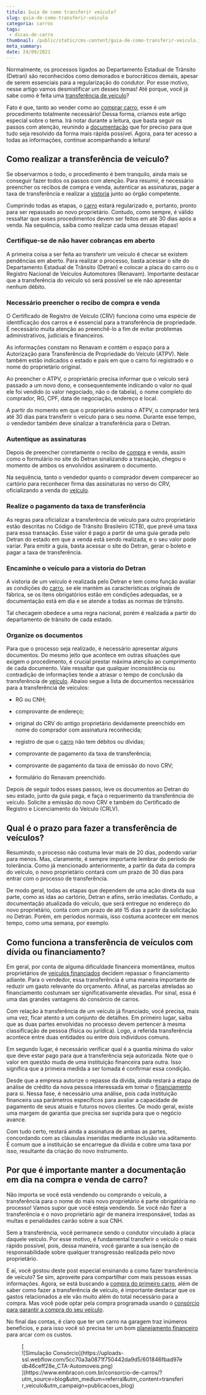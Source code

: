 ```yaml
---
titulo: Guia de como transferir veículo?
slug: guia-de-como-transferir-veiculo
categoria: carros
tags:
 - dicas-de-carro
thumbnail: /public/static/cms-content/guia-de-como-transferir-veiculo.jpg
meta_summary: 
date: 24/09/2021
---
```

Normalmente, os processos ligados ao Departamento Estadual de Trânsito (Detran) são reconhecidos como demorados e burocráticos demais, apesar de serem essenciais para a regularização do condutor. Por esse motivo, nesse artigo vamos desmistificar um desses temas! Até porque, você já sabe como é feita uma [transferência de veículo](https://www.embracon.com.br/blog/transferencia-de-veiculo-como-funciona)?

Fato é que, tanto ao vender como ao [comprar carro](https://www.embracon.com.br/blog/4-motivos-para-voce-comprar-um-carro-novo), esse é um procedimento totalmente necessário! Dessa forma, criamos este artigo especial sobre o tema. Irá notar durante a leitura, que basta seguir os passos com atenção, reunindo a [documentação](https://www.embracon.com.br/blog/documentacao-para-consorcio-tire-suas-principais-duvidas) que for preciso para que tudo seja resolvido da forma mais rápida possível. Agora, para ter acesso a todas as informações, continue acompanhando a leitura!

Como realizar a transferência de veículo? 
------------------------------------------

Se observarmos o todo, o procedimento é bem tranquilo, ainda mais se conseguir fazer todos os passos com atenção. Para resumir, é necessário preencher os recibos de compra e venda, autenticar as assinaturas, pagar a taxa de transferência e realizar a [vistoria](https://www.embracon.com.br/blog/saiba-como-funciona-o-laudo-de-vistoria-no-consorcio) junto ao órgão competente.

Cumprindo todas as etapas, o [carro](https://www.embracon.com.br/blog/consorcio-de-carro-compre-seu-automovel-sem-juros) estará regularizado e, portanto, pronto para ser repassado ao novo proprietário. Contudo, como sempre, é válido ressaltar que esses procedimentos devem ser feitos em até 30 dias após a venda. Na sequência, saiba como realizar cada uma dessas etapas!

### Certifique-se de não haver cobranças em aberto 

A primeira coisa a ser feita ao transferir um veículo é checar se existem pendências em aberto. Para realizar o processo, basta acessar o site do Departamento Estadual de Trânsito (Detran) e colocar a placa do carro ou o Registro Nacional de Veículos Automotores (Renavam). Importante destacar que a transferência do veículo só será possível se ele não apresentar nenhum débito.

### Necessário preencher o recibo de compra e venda 

O Certificado de Registro de Veículo (CRV) funciona como uma espécie de identificação dos carros e é essencial para a transferência de propriedade. É necessário muita atenção ao preenchê-lo a fim de evitar problemas administrativos, judiciais e financeiros.

As informações constam no Renavam e contém o espaço para a Autorização para Transferência de Propriedade do Veículo (ATPV). Nele também estão indicados o estado e país em que o carro foi registrado e o nome do proprietário original.

Ao preencher o ATPV, o proprietário precisa informar que o veículo será passado a um novo dono, e consequentemente indicando o valor no qual ele foi vendido (o valor negociado, não o de tabela), o nome completo do comprador, RG, CPF, data de negociação, endereço e local.

A partir do momento em que o proprietário assina o ATPV, o comprador terá até 30 dias para transferir o veículo para o seu nome. Durante esse tempo, o vendedor também deve sinalizar a transferência para o Detran.

### Autentique as assinaturas 

Depois de preencher corretamente o recibo de [compra](https://www.embracon.com.br/blog/os-cuidados-que-voce-precisa-ter-na-compra-de-um-carro-usado) e venda, assim como o formulário no site do Detran sinalizando a transação, chegou o momento de ambos os envolvidos assinarem o documento.

Na sequência, tanto o vendedor quanto o comprador devem comparecer ao cartório para reconhecer firma das assinaturas no verso do CRV, oficializando a venda do [veículo](https://www.embracon.com.br/blog/sobre-o-consorcio-de-veiculos-embracon).

### Realize o pagamento da taxa de transferência 

As regras para oficializar a transferência de veículo para outro proprietário estão descritas no Código de Trânsito Brasileiro (CTB), que prevê uma taxa para essa transação. Esse valor é pago a partir de uma guia gerada pelo Detran do estado em que a venda está sendo realizada, e o seu valor pode variar. Para emitir a guia, basta acessar o site do Detran, gerar o boleto e pagar a taxa de transferência.

### Encaminhe o veículo para a vistoria do Detran 

A vistoria de um veículo é realizada pelo Detran e tem como função avaliar as condições do [carro](https://www.embracon.com.br/blog/guia-completo-para-a-compra-do-primeiro-carro), se ele mantém as características originais de fábrica, se os itens obrigatórios estão em condições adequadas, se a documentação está em dia e se atende a todas as normas de trânsito.

Tal checagem obedece a uma regra nacional, porém é realizada a partir do departamento de trânsito de cada estado.

### Organize os documentos 

Para que o processo seja realizado, é necessário apresentar alguns documentos. Do mesmo jeito que acontece em outras situações que exigem o procedimento, é crucial prestar máxima atenção ao cumprimento de cada documento. Vale ressaltar que qualquer inconsistência ou contradição de informações tende a atrasar o tempo de conclusão da transferência de [veículo](https://www.embracon.com.br/blog/7-erros-comuns-ao-contratar-consorcios-de-veiculos-e-como-evita-los). Abaixo segue a lista de documentos necessários para a transferência de veículos:

- RG ou CNH;
- comprovante de endereço;
- original do CRV do antigo proprietário devidamente preenchido em nome do comprador com assinatura reconhecida;
- registro de que o [carro](https://www.embracon.com.br/blog/quer-trocar-de-carro-veja-como-o-consorcio-pode-te-ajudar) não tem débitos ou dívidas;
- comprovante de pagamento da taxa de transferência;

- comprovante de pagamento da taxa de emissão do novo CRV;
- formulário do Renavam preenchido.

Depois de seguir todos esses passos, leve os documentos ao Detran do seu estado, junto da guia paga, e faça o requerimento da transferência do veículo. Solicite a emissão do novo CRV e também do Certificado de Registro e Licenciamento do Veículo (CRLV).

Qual é o prazo para fazer a transferência de veículos? 
-------------------------------------------------------

Resumindo, o processo não costuma levar mais de 20 dias, podendo variar para menos. Mas, claramente, é sempre importante lembrar do período de tolerância. Como já mencionado anteriormente, a partir da data da compra do veículo, o novo proprietário contará com um prazo de 30 dias para entrar com o processo de transferência.

De modo geral, todas as etapas que dependem de uma ação direta da sua parte, como as idas ao cartório, Detran e afins, serão imediatas. Contudo, a documentação atualizada do veículo, que será entregue no endereço do novo proprietário, conta com um prazo de até 15 dias a partir da solicitação no Detran. Porém, em períodos normais, isso costuma acontecer em menos tempo, como uma semana, por exemplo.

Como funciona a transferência de veículos com dívida ou financiamento? 
-----------------------------------------------------------------------

Em geral, por conta de alguma dificuldade financeira momentânea, muitos proprietários de [veículos financiados](https://www.embracon.com.br/blog/7-coisas-para-levar-em-consideracao-ao-escolher-um-carro) decidem repassar o financiamento adiante. Para o vendedor, essa transferência é uma maneira importante de reduzir um gasto relevante do orçamento. Afinal, as parcelas atreladas ao financiamento costumam ser significativamente elevadas. Por sinal, essa é uma das grandes vantagens do consórcio de carros.

Com relação à transferência de um veículo já financiado, você precisa, mais uma vez, ficar atento a um conjunto de detalhes. Em primeiro lugar, saiba que as duas partes envolvidas no processo devem pertencer à mesma classificação de pessoa (física ou jurídica). Logo, a referida transferência acontece entre duas entidades ou entre dois indivíduos comuns.

Em segundo lugar, é necessário verificar qual é a quantia mínima do valor que deve estar pago para que a transferência seja autorizada. Note que o valor em questão muda de uma instituição financeira para outra. Isso significa que a primeira medida a ser tomada é confirmar essa condição.

Desde que a empresa autorize o repasse da dívida, ainda restará a etapa de análise de crédito da nova pessoa interessada em tomar o [financiamento](https://www.embracon.com.br/blog/quitacao-de-financiamento-como-usar-a-carta-de-credito) para si. Nessa fase, é necessário uma análise, pois cada instituição financeira usa parâmetros específicos para avaliar a capacidade de pagamento de seus atuais e futuros novos clientes. De modo geral, existe uma margem de garantia que precisa ser suprida para que o negócio avance.

Com tudo certo, restará ainda a assinatura de ambas as partes, concordando com as cláusulas inseridas mediante inclusão via aditamento. É comum que a instituição se encarregue da dívida e cobre uma taxa por isso, resultante da criação do novo instrumento.

Por que é importante manter a documentação em dia na compra e venda de carro? 
------------------------------------------------------------------------------

Não importa se você está vendendo ou comprando o veículo, a transferência para o nome do mais novo proprietário é parte obrigatória no processo! Vamos supor que você esteja vendendo. Se você não fizer a transferência e o novo proprietário agir de maneira irresponsável, todas as multas e penalidades cairão sobre a sua CNH.

Sem a transferência, você permanece sendo o condutor vinculado à placa daquele veículo. Por esse motivo, é fundamental transferir o veículo o mais rápido possível, pois, dessa maneira, você garante a sua isenção de responsabilidade sobre qualquer transgressão realizada pelo novo proprietário.

E aí, você gostou deste post especial ensinando a como fazer transferência de veículo? Se sim, aproveite para compartilhar com mais pessoas essas informações. Agora, se está buscando a [compra do primeiro carro](https://www.embracon.com.br/blog/carro-novo-ou-seminovo-saiba-qual-e-mais-vantajoso-no-cenario-atual), além de saber como fazer a transferência de veículo, é importante destacar que os gastos relacionados a ele vão muito além do total necessário para a compra. Mas você pode optar pela compra programada usando o [consórcio para garantir a compra do seu veículo](https://www.embracon.com.br/servicos/consorcio-automovel).

No final das contas, é claro que ter um carro na garagem traz inúmeros benefícios, e para isso você só precisa ter um bom [planejamento financeiro](https://www.embracon.com.br/blog/organize-suas-financas-antes-de-comprar-seu-primeiro-carro) para arcar com os custos.

<figure class="w-richtext-figure-type-image w-richtext-align-center">[<div>![Simulação Consórcio](https://uploads-ssl.webflow.com/5cc70a3a0871f750442da9d5/601846fbad97edb46ceff28e_CTA-Automoveis.png)</div>](https://www.embracon.com.br/consorcio-de-carros/?utm_source=blog&utm_medium=referral&utm_content=transferir_veiculo&utm_campaign=publicacoes_blog)</figure>
